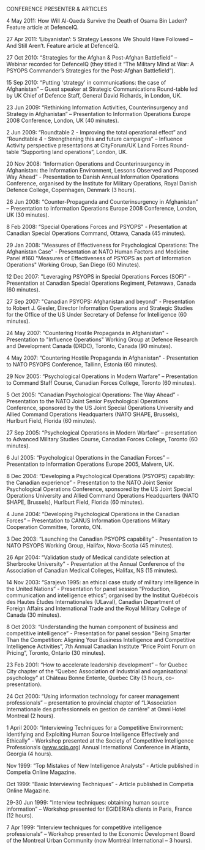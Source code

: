 CONFERENCE PRESENTER & ARTICLES

4 May 2011: How Will Al-Qaeda Survive the Death of Osama Bin Laden? Feature article at DefenceIQ.
 
27 Apr 2011: ‘Libyanistan’: 5 Strategy Lessons We Should Have Followed – And Still Aren’t. Feature article at DefenceIQ. 

27 Oct 2010: “Strategies for the Afghan & Post-Afghan Battlefield” – Webinar recorded for DefenceIQ (they titled it “The Military Mind at War: A PSYOPS Commander’s Strategies for the Post-Afghan Battlefield”).

15 Sep 2010: “Putting 'strategy' in communications: the case of Afghanistan” – Guest speaker at Strategic Communications Round-table led by UK Chief of Defence Staff, General David Richards, in London, UK.

23 Jun 2009: “Rethinking Information Activities, Counterinsurgency and Strategy in Afghanistan” – Presentation to Information Operations Europe 2008 Conference, London, UK (40 minutes).

2 Jun 2009: “Roundtable 2 - Improving the total operational effect” and “Roundtable 4 - Strengthening this and future campaigns” – Influence Activity perspective presentations at CityForum/UK Land Forces Round-table “Supporting land operations”, London, UK.

20 Nov 2008: “Information Operations and Counterinsurgency in Afghanistan: the Information Environment, Lessons Observed and Proposed Way Ahead” - Presentation to Danish Annual Information Operations Conference, organised by the Institute for Military Operations, Royal Danish Defence College, Copenhagen, Denmark (3 hours).

26 Jun 2008: “Counter-Propaganda and Counterinsurgency in Afghanistan” – Presentation to Information Operations Europe 2008 Conference, London, UK (30 minutes).

8 Feb 2008: “Special Operations Forces and PSYOPS" - Presentation at Canadian Special Operations Command, Ottawa, Canada (45 minutes).

29 Jan 2008: "Measures of Effectiveness for Psychological Operations: The Afghanistan Case" - Presentation at NATO Human Factors and Medicine Panel #160 "Measures of Effectiveness of PSYOPS as part of Information Operations" Working Group, San Diego (60 Minutes).

12 Dec 2007: "Leveraging PSYOPS in Special Operations Forces (SOF)" - Presentation at Canadian Special Operations Regiment, Petawawa, Canada (60 minutes).

27 Sep 2007: "Canadian PSYOPS: Afghanistan and beyond" - Presentation to Robert J. Giesler, Director Information Operations and Strategic Studies for the Office of the US Under Secretary of Defense for Intelligence (60 minutes).
 
24 May 2007: "Countering Hostile Propaganda in Afghanistan" - Presentation to "Influence Operations" Working Group at Defence Research and Development Canada (DRDC), Toronto, Canada (90 minutes).

4 May 2007: “Countering Hostile Propaganda in Afghanistan” - Presentation to NATO PSYOPS Conference, Tallinn, Estonia (60 minutes).

29 Nov 2005: “Psychological Operations in Modern Warfare” – Presentation to Command Staff Course, Canadian Forces College, Toronto (60 minutes).

5 Oct 2005: “Canadian Psychological Operations: The Way Ahead” - Presentation to the NATO Joint Senior Psychological Operations Conference, sponsored by the US Joint Special Operations University and Allied Command Operations Headquarters (NATO SHAPE, Brussels), Hurlburt Field, Florida (60 minutes).

27 Sep 2005:	“Psychological Operations in Modern Warfare” – presentation to Advanced Military Studies Course, Canadian Forces College, Toronto (60 minutes).

6 Jul 2005: “Psychological Operations in the Canadian Forces” – Presentation to Information Operations Europe 2005, Malvern, UK.

8 Dec 2004:  “Developing a Psychological Operations (PSYOPS) capability: the Canadian experience” - Presentation to the NATO Joint Senior Psychological Operations Conference, sponsored by the US Joint Special Operations University and Allied Command Operations Headquarters (NATO SHAPE, Brussels), Hurlburt Field, Florida (60 minutes).

4 June 2004: “Developing Psychological Operations in the Canadian Forces” – Presentation to CANUS Information Operations Military Cooperation Committee, Toronto, ON.

3 Dec 2003: “Launching the Canadian PSYOPS capability” - Presentation to NATO PSYOPS Working Group, Halifax, Nova-Scotia (45 minutes).

26 Apr 2004: “Validation study of Medical candidate selection at Sherbrooke University” - Presentation at the Annual Conference of the Association of Canadian Medical Colleges, Halifax, NS (15 minutes).

14 Nov 2003:	“Sarajevo 1995: an ethical case study of military intelligence in the United Nations” - Presentation for panel session “Production, communication and intelligence ethics”; organised by the Institut Québécois des Hautes Études Internationales (ULaval), Canadian Department of Foreign Affairs and International Trade and the Royal Military College of Canada (30 minutes). 

8 Oct 2003: “Understanding the human component of business and competitive intelligence” - Presentation for panel session “Being Smarter Than the Competition: Aligning Your Business Intelligence and Competitive Intelligence Activities”, 7th Annual Canadian Institute “Price Point Forum on Pricing”, Toronto, Ontario (30 minutes). 

23 Feb 2001: “How to accelerate leadership development” – for Quebec City chapter of the “Quebec Association of Industrial and organisational psychology” at Château Bonne Entente, Quebec City (3 hours, co-presentation). 

24 Oct 2000: “Using information technology for career management professionals” – presentation to provincial chapter of “L’Association Internationale des professionnels en gestion de carrière” at Omni Hotel Montreal (2 hours).

1 April 2000: “Interviewing Techniques for a Competitive Environment: Identifying and Exploiting Human Source Intelligence Effectively and Ethically” - Workshop presented at the Society of Competitive Intelligence Professionals (www.scip.org) Annual International Conference in Atlanta, Georgia (4 hours).

Nov 1999: “Top Mistakes of New Intelligence Analysts” - Article published in Competia Online Magazine.

Oct 1999: “Basic Interviewing Techniques” - Article published in Competia Online Magazine.

29-30 Jun 1999: “Interview techniques: obtaining human source information” – Workshop presented for EGIDERIA’s clients in Paris, France (12 hours). 

7 Apr 1999: “Interview techniques for competitive intelligence professionals” – Workshop presented to the Economic Development Board of the Montreal Urban Community (now Montréal International – 3 hours).

